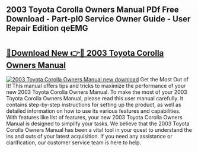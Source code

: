 ## 2003 Toyota Corolla Owners Manual PDf Free Download - Part-pI0 Service Owner Guide - User Repair Edition qeEMG

# <h2><a href="http://bc34655.oget.top/?id=2003+Toyota+Corolla+Owners+Manual">🔗Download New 👉🔴 2003 Toyota Corolla Owners Manual</a></h2>

[![2003 Toyota Corolla Owners Manual new download](https://i.imgur.com/5g1atiW.png)](http://bc34655.oget.top/?id=2003+Toyota+Corolla+Owners+Manual)
Get the Most Out of It! This manual offers tips and tricks to maximize the performance of your new 2003 Toyota Corolla Owners Manual. To make the most of your 2003 Toyota Corolla Owners Manual, please read this user manual carefully. It contains step-by-step instructions for setting up the product, as well as detailed information on how to use its various features and capabilities. With features like list of features, your new 2003 Toyota Corolla Owners Manual is designed to simplify your tasks. We believe that the 2003 Toyota Corolla Owners Manual has been a vital tool in your quest to understand the ins and outs of your latest acquisition. If you need any assistance or clarification, our customer service team is here to help.
